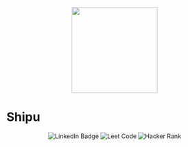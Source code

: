 
<div id="header" align="center">
  <img src="https://media.giphy.com/media/GRVM7bxdn7yEFWTN6i/giphy.gif" width="200"/>
</div>

<h1> Shipu </h1> 

<div id="badges" align="center">
  <img src="https://img.shields.io/badge/LinkedIn-blue?style=for-the-badge&logo=linkedin&logoColor=white" alt="LinkedIn Badge"/>
  <img src="https://img.shields.io/badge/leetcode-red?style=for-the-badge&logo=leetcode&logoColor=white" alt="Leet Code"/>
  <img src="https://img.shields.io/badge/Twitter-blue?style=for-the-badge&logo=twitter&logoColor=white" alt="Hacker Rank"/>
</div>
